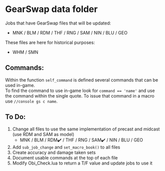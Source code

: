 # GearSwap data folder

Jobs that have GearSwap files that will be updated:
- MNK / BLM / RDM / THF / RNG / SAM / NIN / BLU / GEO

These files are here for historical purposes:
- WHM / SMN

## Commands:
Within the function `self_command` is defined several commands that can be used in-game.  
To find the command to use in-game look for `command == 'name'` and use the command within
the single quote. To issue that command in a macro use `//console gs c name`.


## To Do:
1. Change all files to use the same implementation of precast and midcast (use RDM and SAM as model)
    - MNK / BLM / RDM:heavy_check_mark: / THF / RNG / SAM:heavy_check_mark: / NIN / BLU / GEO
2. Add `sub_job_change` and `set_macro_book()` to all files
3. Create accuracy and damage taken sets
4. Document usable commands at the top of each file
5. Modify Obi_Check.lua to return a T/F value and update jobs to use it
